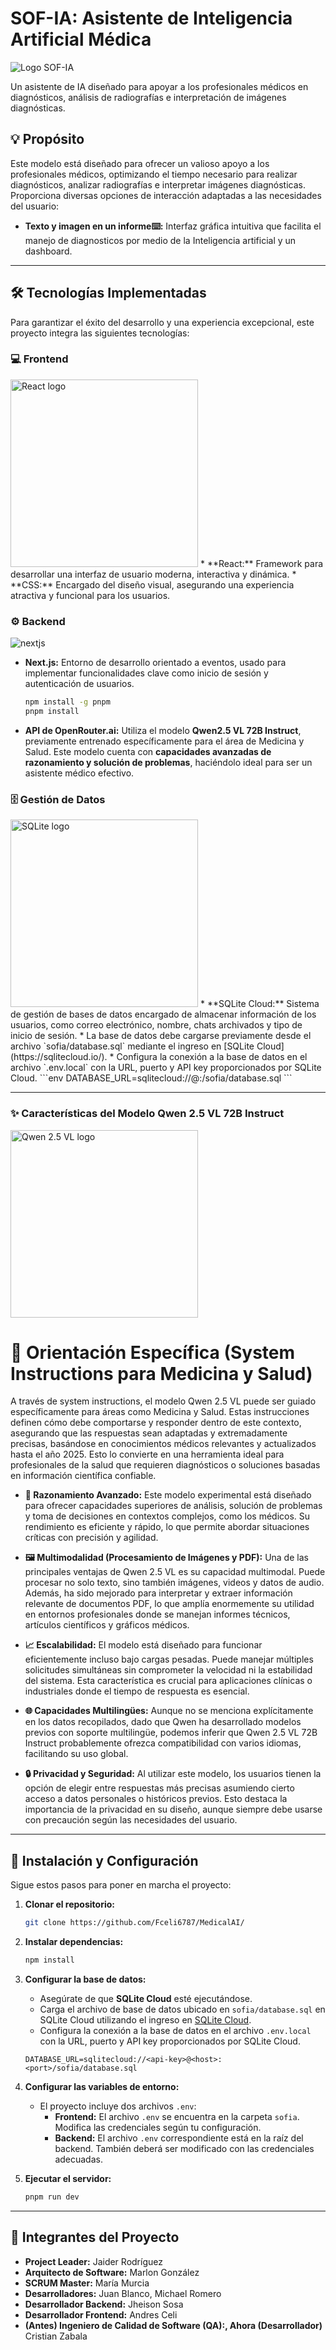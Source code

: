 # SOF-IA: Asistente de Inteligencia Artificial Médica
![Logo SOF-IA](https://github.com/user-attachments/assets/47933f0a-6f45-475b-b312-8372fa85eb08)

Un asistente de IA diseñado para apoyar a los profesionales médicos en diagnósticos, análisis de radiografías e interpretación de imágenes diagnósticas.

## 💡 Propósito

Este modelo está diseñado para ofrecer un valioso apoyo a los profesionales médicos, optimizando el tiempo necesario para realizar diagnósticos, analizar radiografías e interpretar imágenes diagnósticas. Proporciona diversas opciones de interacción adaptadas a las necesidades del usuario:

*   **Texto y imagen en un informe⌨️:** Interfaz gráfica intuitiva que facilita el manejo de diagnosticos por medio de la Inteligencia artificial y un dashboard.

---

## 🛠️ Tecnologías Implementadas

Para garantizar el éxito del desarrollo y una experiencia excepcional, este proyecto integra las siguientes tecnologías:

### 💻 Frontend
<img src="https://res.cloudinary.com/harendra21/image/upload/v1742472944/withcodeexample.com/building-a-react-app-with-tailwind-css_e0pv0i.jpg" alt="React logo" width= "300"/>
*   **React:** Framework para desarrollar una interfaz de usuario moderna, interactiva y dinámica.
*   **CSS:** Encargado del diseño visual, asegurando una experiencia atractiva y funcional para los usuarios.

### ⚙️ Backend
![nextjs](https://github.com/user-attachments/assets/ffdf7e72-a31f-4347-8c2c-f916710146a2) 
*   **Next.js:** Entorno de desarrollo orientado a eventos, usado para implementar funcionalidades clave como inicio de sesión y autenticación de usuarios.
    ```bash
    npm install -g pnpm
    pnpm install
    ```
*   **API de OpenRouter.ai:** Utiliza el modelo **Qwen2.5 VL 72B Instruct**, previamente entrenado específicamente para el área de Medicina y Salud. Este modelo cuenta con **capacidades avanzadas de razonamiento y solución de problemas**, haciéndolo ideal para ser un asistente médico efectivo.

### 🗄️ Gestión de Datos
<img src="https://sqlitecloud.io/social/logo.png" alt="SQLite logo" width= "300"/>
*   **SQLite Cloud:** Sistema de gestión de bases de datos encargado de almacenar información de los usuarios, como correo electrónico, nombre, chats archivados y tipo de inicio de sesión.
    *   La base de datos debe cargarse previamente desde el archivo `sofia/database.sql` mediante el ingreso en [SQLite Cloud](https://sqlitecloud.io/).
    *   Configura la conexión a la base de datos en el archivo `.env.local` con la URL, puerto y API key proporcionados por SQLite Cloud.
    ```env
    DATABASE_URL=sqlitecloud://<api-key>@<host>:<port>/sofia/database.sql
    ```

---

### ✨ Características del Modelo Qwen 2.5 VL 72B Instruct
<img src="https://camo.githubusercontent.com/ccaf5777a453a4a2736fd472e3b46b721b49bdaac6afe401bcaaeed4dc077ee0/68747470733a2f2f7169616e77656e2d7265732e6f73732d636e2d6265696a696e672e616c6979756e63732e636f6d2f5177656e322e352d564c2f7177656e322e35766c5f6c6f676f2e706e67" alt="Qwen 2.5 VL logo" width="300" />

# 🎯 Orientación Específica (System Instructions para Medicina y Salud)

A través de system instructions, el modelo Qwen 2.5 VL puede ser guiado específicamente para áreas como Medicina y Salud. Estas instrucciones definen cómo debe comportarse y responder dentro de este contexto, asegurando que las respuestas sean adaptadas y extremadamente precisas, basándose en conocimientos médicos relevantes y actualizados hasta el año 2025. Esto lo convierte en una herramienta ideal para profesionales de la salud que requieren diagnósticos o soluciones basadas en información científica confiable.

*   **🧠 Razonamiento Avanzado:**
    Este modelo experimental está diseñado para ofrecer capacidades superiores de análisis, solución de problemas y toma de decisiones en contextos complejos, como los médicos. Su rendimiento es eficiente y rápido, lo que permite abordar situaciones críticas con precisión y agilidad.

*   **🖼️ Multimodalidad (Procesamiento de Imágenes y PDF):**
    Una de las principales ventajas de Qwen 2.5 VL es su capacidad multimodal. Puede procesar no solo texto, sino también imágenes, videos y datos de audio. Además, ha sido mejorado para interpretar y extraer información relevante de documentos PDF, lo que amplía enormemente su utilidad en entornos profesionales donde se manejan informes técnicos, artículos científicos y gráficos médicos.

*   **📈 Escalabilidad:**
    El modelo está diseñado para funcionar eficientemente incluso bajo cargas pesadas. Puede manejar múltiples solicitudes simultáneas sin comprometer la velocidad ni la estabilidad del sistema. Esta característica es crucial para aplicaciones clínicas o industriales donde el tiempo de respuesta es esencial.

*   **🌐 Capacidades Multilingües:**
    Aunque no se menciona explícitamente en los datos recopilados, dado que Qwen ha desarrollado modelos previos con soporte multilingüe, podemos inferir que Qwen 2.5 VL 72B Instruct probablemente ofrezca compatibilidad con varios idiomas, facilitando su uso global.

*   **🔒 Privacidad y Seguridad:**
    Al utilizar este modelo, los usuarios tienen la opción de elegir entre respuestas más precisas asumiendo cierto acceso a datos personales o históricos previos. Esto destaca la importancia de la privacidad en su diseño, aunque siempre debe usarse con precaución según las necesidades del usuario.

---

## 🚀 Instalación y Configuración

Sigue estos pasos para poner en marcha el proyecto:

1.  **Clonar el repositorio:**

    ```bash
    git clone https://github.com/Fceli6787/MedicalAI/
    ```
2.  **Instalar dependencias:**

    ```bash
    npm install
    ```
3.  **Configurar la base de datos:**

    *   Asegúrate de que **SQLite Cloud** esté ejecutándose.
    *   Carga el archivo de base de datos ubicado en `sofia/database.sql` en SQLite Cloud utilizando el ingreso en [SQLite Cloud](https://sqlitecloud.io/).
    *   Configura la conexión a la base de datos en el archivo `.env.local` con la URL, puerto y API key proporcionados por SQLite Cloud.
    ```env
    DATABASE_URL=sqlitecloud://<api-key>@<host>:<port>/sofia/database.sql
    ```
4.  **Configurar las variables de entorno:**

    *   El proyecto incluye dos archivos `.env`:
        *   **Frontend:** El archivo `.env` se encuentra en la carpeta `sofia`. Modifica las credenciales según tu configuración.
        *   **Backend:** El archivo `.env` correspondiente está en la raíz del backend. También deberá ser modificado con las credenciales adecuadas.
5.  **Ejecutar el servidor:**

    ```bash
    pnpm run dev
    ```

---

## 👥 Integrantes del Proyecto

* **Project Leader:** Jaider Rodríguez
* **Arquitecto de Software:** Marlon González
* **SCRUM Master:** María Murcia
* **Desarrolladores:** Juan Blanco, Michael Romero
* **Desarrollador Backend:** Jheison Sosa
* **Desarrollador Frontend:** Andres Celi
* **(Antes) Ingeniero de Calidad de Software (QA):, Ahora (Desarrollador)** Cristian Zabala

